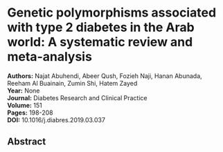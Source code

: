 # Genetic polymorphisms associated with type 2 diabetes in the Arab world: A systematic review and meta-analysis

**Authors:** Najat Abuhendi, Abeer Qush, Fozieh Naji, Hanan Abunada, Reeham Al Buainain, Zumin Shi, Hatem Zayed  
**Year:** None  
**Journal:** Diabetes Research and Clinical Practice  
**Volume:** 151  
**Pages:** 198-208  
**DOI:** 10.1016/j.diabres.2019.03.037  

## Abstract


